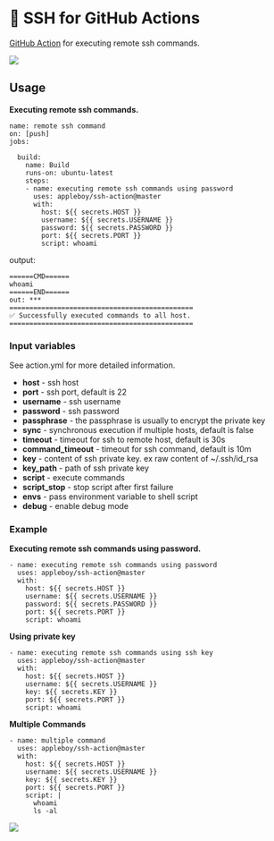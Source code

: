 # 🚀 SSH for GitHub Actions
[GitHub Action](https://github.com/appleboy/ssh-action) for executing remote ssh commands.

![](https://github.com/appleboy/ssh-action/raw/master/images/ssh-workflow.png)

## Usage
**Executing remote ssh commands.**

```
name: remote ssh command
on: [push]
jobs:

  build:
    name: Build
    runs-on: ubuntu-latest
    steps:
    - name: executing remote ssh commands using password
      uses: appleboy/ssh-action@master
      with:
        host: ${{ secrets.HOST }}
        username: ${{ secrets.USERNAME }}
        password: ${{ secrets.PASSWORD }}
        port: ${{ secrets.PORT }}
        script: whoami
```

output:

```
======CMD======
whoami
======END======
out: ***
==============================================
✅ Successfully executed commands to all host.
==============================================
```

### Input variables
See action.yml for more detailed information.

- **host** - ssh host
- **port** - ssh port, default is 22
- **username** - ssh username
- **password** - ssh password
- **passphrase** - the passphrase is usually to encrypt the private key
- **sync** - synchronous execution if multiple hosts, default is false
- **timeout** - timeout for ssh to remote host, default is 30s
- **command_timeout** - timeout for ssh command, default is 10m
- **key** - content of ssh private key. ex raw content of ~/.ssh/id_rsa
- **key_path** - path of ssh private key
- **script** - execute commands
- **script_stop** - stop script after first failure
- **envs** - pass environment variable to shell script
- **debug** - enable debug mode

### Example
**Executing remote ssh commands using password.**

```
- name: executing remote ssh commands using password
  uses: appleboy/ssh-action@master
  with:
    host: ${{ secrets.HOST }}
    username: ${{ secrets.USERNAME }}
    password: ${{ secrets.PASSWORD }}
    port: ${{ secrets.PORT }}
    script: whoami
```

**Using private key**

```
- name: executing remote ssh commands using ssh key
  uses: appleboy/ssh-action@master
  with:
    host: ${{ secrets.HOST }}
    username: ${{ secrets.USERNAME }}
    key: ${{ secrets.KEY }}
    port: ${{ secrets.PORT }}
    script: whoami
```

**Multiple Commands**

```
- name: multiple command
  uses: appleboy/ssh-action@master
  with:
    host: ${{ secrets.HOST }}
    username: ${{ secrets.USERNAME }}
    key: ${{ secrets.KEY }}
    port: ${{ secrets.PORT }}
    script: |
      whoami
      ls -al
```

![](https://github.com/appleboy/ssh-action/raw/master/images/output-result.png)
